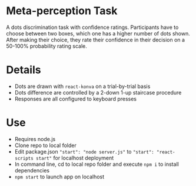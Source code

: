 # Meta-perception Task

A dots discrimination task with confidence ratings. Participants have to choose between two boxes, which one has a higher number of dots shown. After making their choice, they rate their confidence in their decision on a 50-100% probability rating scale.

# Details

- Dots are drawn with `react-konva` on a trial-by-trial basis
- Dots difference are controlled by a 2-down 1-up staircase procedure
- Responses are all configured to keyboard presses

# Use

- Requires node.js
- Clone repo to local folder
- Edit package.json `"start": "node server.js"` to `"start": "react-scripts start"` for localhost deployment
- In command line, cd to local repo folder and execute `npm i` to install dependencies
- `npm start` to launch app on localhost
